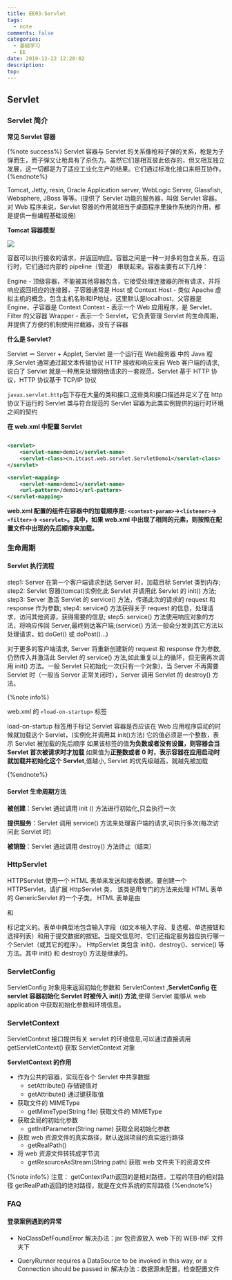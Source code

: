 ```yaml
---
title: EE03-Servlet
tags:
  - note
comments: false
categories:
  - 基础学习
  - EE
date: 2019-12-22 12:20:02
description:
top:
---
```


## Servlet

### Servlet 简介

**常见 Servlet 容器**

{%note success%}
Servlet 容器与 Servlet 的关系像枪和子弹的关系，枪是为子弹而生，而子弹又让枪具有了杀伤力。虽然它们是相互彼此依存的，但又相互独立发展，这一切都是为了适应工业化生产的结果。它们通过标准化接口来相互协作。
{%endnote%}

Tomcat, Jetty, resin, Oracle Application server, WebLogic Server, Glassfish, Websphere, JBoss 等等。(提供了 Servlet 功能的服务器，叫做 Servlet 容器。对 Web 程序来说，Servlet 容器的作用就相当于桌面程序里操作系统的作用，都是提供一些编程基础设施)

**Tomcat 容器模型**

![](https://s2.ax1x.com/2020/02/15/1vqZgx.jpg) 

容器可以执行接收的请求，并返回响应。容器之间是一种一对多的包含关系，在运行时，它们通过内部的 pipeline（管道） 串联起来。容器主要有以下几种：

Engine - 顶级容器，不能被其他容器包含，它接受处理连接器的所有请求，并将响应返回相应的连接器，子容器通常是 Host 或 Context
Host - 类似 Apache 虚拟主机的概念，包含主机名称和IP地址，这里默认是localhost，父容器是 Engine，子容器是 Context
Context - 表示一个 Web 应用程序，是 Servlet、Filter 的父容器
Wrapper - 表示一个 Servlet，它负责管理 Servlet 的生命周期，并提供了方便的机制使用拦截器，没有子容器

**什么是 Servlet?**

Servlet ＝ Server + Applet, Servlet 是一个运行在 Web服务器 中的 Java 程序,Servlet 通常通过超文本传输协议 HTTP 接收和响应来自 Web 客户端的请求,说白了 Servlet 就是一种用来处理网络请求的一套规范，Servlet 基于 HTTP 协议，HTTP 协议基于 TCP/IP 协议

`javax.servlet.http`包下存在大量的类和接口,这些类和接口描述并定义了在 http 协议下运行的 Servlet 类与符合规范的 Servlet 容器为此类实例提供的运行时环境之间的契约

**在 web.xml 中配置 Servlet**

```xml

<servlet>
    <servlet-name>demo1</servlet-name>
    <servlet-class>cn.itcast.web.servlet.ServletDemo1</servlet-class>
</servlet>

<servlet-mapping>
    <servlet-name>demo1</servlet-name>
    <url-pattern>/demo1</url-pattern>
</servlet-mapping>

``` 

**web.xml 配置的组件在容器中的加载顺序是: `<context-param>`->`<listener>`->`<filter>`-> `<servlet>`。其中，如果 web.xml 中出现了相同的元素，则按照在配置文件中出现的先后顺序来加载。**

### 生命周期

#### Servlet 执行流程

step1: Server 在第一个客户端请求到达 Server 时，加载目标 Servlet 类到内存;
step2: Servlet 容器(tomcat)实例化此 Servlet 并调用此 Servlet 的 init() 方法;
step3: Server 激活 Servlet 的 service() 方法，传递此次的请求的 request 和 response 作为参数;
step4: service() 方法获得关于 request 的信息，处理请求，访问其他资源，获得需要的信息;
step5: service() 方法使用响应对象的方法，将响应传回 Server,最终到达客户端;(service() 方法一般会分发到其它方法以处理请求，如 doGet() 或 doPost()...)

对于更多的客户端请求, Server 将重新创建新的 request 和 response 作为参数,仍然传入并激活此 Servlet 的 service() 方法,如此重复以上的循环，但无需再次调用 init() 方法。一般 Servlet 只初始化一次(只有一个对象)，当 Server 不再需要 Servlet 时（一般当 Server 正常关闭时），Server 调用 Servlet 的 destroy() 方法。

{%note info%}

web.xml 的 `<load-on-startup>` 标签

load-on-startup 标签用于标记 Servlet 容器是否应该在 Web 应用程序启动的时候就加载这个 Servlet，(实例化并调用其 init()方法)
它的值必须是一个整数，表示 Servlet 被加载的先后顺序
如果该标签的值**为负数或者没有设置，则容器会当 Servlet 首次被请求时才加载**
如果值为**正整数或者 0 时，表示容器在应用启动时就加载并初始化这个 Servlet**,值越小, Servlet 的优先级越高，就越先被加载

{%endnote%}


#### Servlet 生命周期方法

**被创建**：Servlet 通过调用 init () 方法进行初始化,只会执行一次 

**提供服务**：Servlet 调用 service() 方法来处理客户端的请求,可执行多次(每次访问此 Servlet 时)
  
**被销毁**：Servlet 通过调用 destroy() 方法终止（结束）
 
### HttpServlet

HTTPServlet 使用一个 HTML 表单来发送和接收数据。要创建一个 HTTPServlet，请扩展 HttpServlet 类， 该类是用专门的方法来处理 HTML 表单的 GenericServlet 的一个子类。 HTML 表单是由 <form> 和 </form> 标记定义的。表单中典型地包含输入字段（如文本输入字段、复选框、单选按钮和选择列表）和用于提交数据的按钮。当提交信息时，它们还指定服务器应执行哪一个Servlet（或其它的程序）。 HttpServlet 类包含 init()、destroy()、service() 等方法。其中 init() 和 destroy() 方法是继承的。

### ServletConfig 

ServletConfig 对象用来返回初始化参数和 ServletContext ,**ServletConfig 在 servlet 容器初始化 Servlet 时被传入 init() 方法**,使得 Servlet 能够从 web application 中获取初始化参数和环境信息。

### ServletContext

ServletContext 接口提供有关 servlet 的环境信息,可以通过直接调用 getServletContext() 获取 ServletContext 对象


**ServletContext 的作用**

* 作为公共的容器，实现在各个 Servlet 中共享数据
  * setAttribute() 存储键值对
  * getAttribute() 通过键获取值
* 获取文件的 MIMEType
  * getMimeType(String file) 获取文件的 MIMEType  
* 获取全局的初始化参数
  * getInitParameter(String name) 获取全局初始化参数
* 获取 web 资源文件的真实路径，默认返回项目的真实运行路径
  * getRealPath()
* 将 web 资源文件转转成字节流
  * getResourceAsStream(String path) 获取 web 文件夹下的资源文件 

{%note info%}
注意：
getContextPath返回的是相对路径，工程的项目的相对路径
getRealPath返回的绝对路径，就是在文件系统的实际路径
{%endnote%}

### FAQ

#### 登录案例遇到的异常

* NoClassDefFoundError 解决办法：jar 包资源放入 web 下的 WEB-INF 文件夹下 

* QueryRunner requires a DataSource to be invoked in this way, or a Connection should be passed in
解决办法：数据源未配置，检查配置文件

